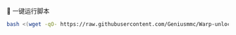 
 🚀 一键运行脚本

```bash
bash <(wget -qO- https://raw.githubusercontent.com/Geniusmmc/Warp-unlock/main/warp_manager.sh)

